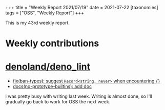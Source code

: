 +++
title = "Weekly Report 2021/07/19"
date = 2021-07-22
[taxonomies]
tags = ["OSS", "Weekly Report"]
+++

This is my 43rd weekly report.

<!-- more -->

# Weekly contributions

# [denoland/deno_lint](https://github.com/denoland/deno_lint)

- [fix(ban-types): suggest `Record<string, never>` when encountering `{}`](https://github.com/denoland/deno_lint/pull/778)
- [docs(no-prototype-builtins): add doc](https://github.com/denoland/deno_lint/pull/771)

I was pretty busy with writing last week. Writing is almost done, so I'll gradually go back to work for OSS the next week.
